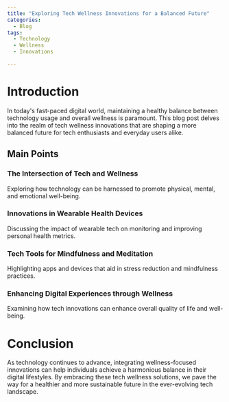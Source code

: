 ```yaml
---
title: "Exploring Tech Wellness Innovations for a Balanced Future"
categories:
  - Blog
tags:
  - Technology
  - Wellness
  - Innovations

---
```


# Introduction
In today's fast-paced digital world, maintaining a healthy balance between technology usage and overall wellness is paramount. This blog post delves into the realm of tech wellness innovations that are shaping a more balanced future for tech enthusiasts and everyday users alike.

## Main Points
### The Intersection of Tech and Wellness
Exploring how technology can be harnessed to promote physical, mental, and emotional well-being.

### Innovations in Wearable Health Devices
Discussing the impact of wearable tech on monitoring and improving personal health metrics.

### Tech Tools for Mindfulness and Meditation
Highlighting apps and devices that aid in stress reduction and mindfulness practices.

### Enhancing Digital Experiences through Wellness
Examining how tech innovations can enhance overall quality of life and well-being.

# Conclusion
As technology continues to advance, integrating wellness-focused innovations can help individuals achieve a harmonious balance in their digital lifestyles. By embracing these tech wellness solutions, we pave the way for a healthier and more sustainable future in the ever-evolving tech landscape.